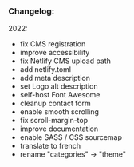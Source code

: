 
### Changelog:

2022:

- fix CMS registration
- improve accessibility
- fix Netlify CMS upload path
- add netlify.toml
- add meta description
- set Logo alt description
- self-host Font Awesome
- cleanup contact form
- enable smooth scrolling
- fix scroll-margin-top
- improve documentation
- enable SASS / CSS sourcemap
- translate to french
- rename "categories" → "theme"